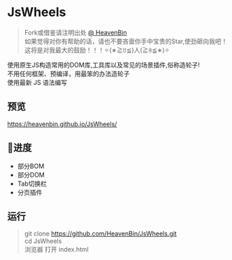 # JsWheels
> Fork或借鉴请注明出处 [@ HeavenBin](https://github.com/HeavenBin/JsWheels)  
> 如果觉得对你有帮助的话，请也不要吝啬你手中宝贵的Star,使劲砸向我吧！   
> 这将是对我最大的鼓励！！！✧(∗≧ꇴ≦)人(≧ꈊ≦∗)✧  

使用原生JS构造常用的DOM库,工具库以及常见的场景插件,俗称造轮子!  
不用任何框架、预编译，用最笨的办法造轮子  
使用最新 JS 语法编写

## 预览
https://heavenbin.github.io/JsWheels/

## 进度
- 部分BOM  
- 部分DOM
- Tab切换栏
- 分页插件

## 运行
> git clone https://github.com/HeavenBin/JsWheels.git  
> cd JsWheels  
> 浏览器 打开 index.html



